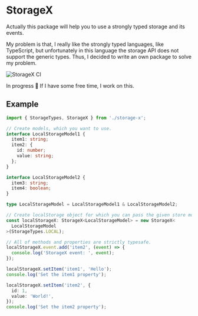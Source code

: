 # StorageX

Actually this package will help you to use a strongly typed storage and its events.

My problem is that, I really like the strongly typed languages, like TypeScript,
but unfortunately in this language the storage API does not support the generic types.
Thus, I decided to write an own package to solve my problem.

![StorageX CI](https://github.com/d8bauxit8/storage-x/workflows/StorageX%20CI/badge.svg?branch=master)

In progress :pushpin:
If I have some free time, I work on this.

## Example

```ts
import { StorageTypes, StorageX } from './storage-x';

// Create models, which you want to use.
interface LocalStorageModel1 {
  item1: string;
  item2: {
    id: number;
    value: string;
  };
}

interface LocalStorageModel2 {
  item3: string;
  item4: boolean;
}

type LocalStorageModel = LocalStorageModel1 & LocalStorageModel2;

// Create localStorage object for which you can pass the given store mode
const localStorageX: StorageX<LocalStorageModel> = new StorageX<
  LocalStorageModel
>(StorageTypes.LOCAL);

// All of methods and properties are strictly typesafe.
localStorageX.event.add('item2', (event) => {
  console.log('StorageX event: ', event);
});

localStorageX.setItem('item1', 'Hello');
console.log('Set the item1 property');

localStorageX.setItem('item2', {
  id: 1,
  value: 'World!',
});
console.log('Set the item2 property');
```
